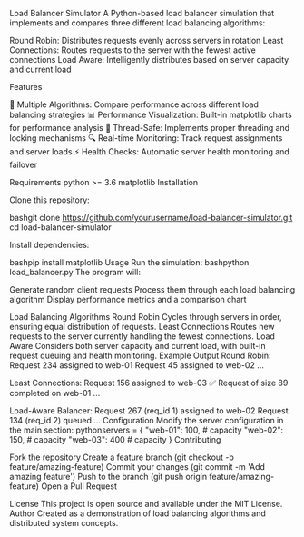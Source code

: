 Load Balancer Simulator
A Python-based load balancer simulation that implements and compares three different load balancing algorithms:

Round Robin: Distributes requests evenly across servers in rotation
Least Connections: Routes requests to the server with the fewest active connections
Load Aware: Intelligently distributes based on server capacity and current load

Features

🔄 Multiple Algorithms: Compare performance across different load balancing strategies
📊 Performance Visualization: Built-in matplotlib charts for performance analysis
🧵 Thread-Safe: Implements proper threading and locking mechanisms
🔍 Real-time Monitoring: Track request assignments and server loads
⚡ Health Checks: Automatic server health monitoring and failover

Requirements
python >= 3.6
matplotlib
Installation

Clone this repository:

bashgit clone https://github.com/yourusername/load-balancer-simulator.git
cd load-balancer-simulator

Install dependencies:

bashpip install matplotlib
Usage
Run the simulation:
bashpython load_balancer.py
The program will:

Generate random client requests
Process them through each load balancing algorithm
Display performance metrics and a comparison chart

Load Balancing Algorithms
Round Robin
Cycles through servers in order, ensuring equal distribution of requests.
Least Connections
Routes new requests to the server currently handling the fewest connections.
Load Aware
Considers both server capacity and current load, with built-in request queuing and health monitoring.
Example Output
Round Robin:
Request 234 assigned to web-01
Request 45 assigned to web-02
...

Least Connections:
Request 156 assigned to web-03
✅ Request of size 89 completed on web-01
...

Load-Aware Balancer:
Request 267 (req_id 1) assigned to web-02
Request 134 (req_id 2) queued
...
Configuration
Modify the server configuration in the main section:
pythonservers = {
    "web-01": 100,  # capacity
    "web-02": 150,  # capacity
    "web-03": 400   # capacity
}
Contributing

Fork the repository
Create a feature branch (git checkout -b feature/amazing-feature)
Commit your changes (git commit -m 'Add amazing feature')
Push to the branch (git push origin feature/amazing-feature)
Open a Pull Request

License
This project is open source and available under the MIT License.
Author
Created as a demonstration of load balancing algorithms and distributed system concepts.